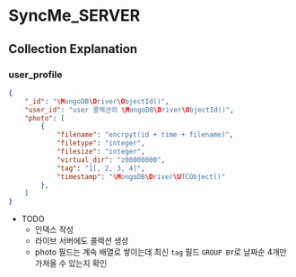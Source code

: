 # SyncMe_SERVER

## Collection Explanation

### user_profile 

```json
{
    "_id": "\MongoDB\Driver\ObjectId()",
    "user_id": "user 콜렉션의 \MongoDB\Driver\ObjectId()",
    "photo": [
        {
            "filename": "encrpyt(id + time + filename)",
            "filetype": "integer",
            "filesize": "integer",
            "virtual_dir": "z00000000",
            "tag": "1[, 2, 3, 4]",
            "timestamp": "\MongoDB\Driver\UTCObject()"
        },
    ]
}
```

- TODO
    - 인덱스 작성
    - 라이브 서버에도 콜렉션 생성
    - photo 필드는 계속 배열로 쌓이는데 최신 `tag` 필드 `GROUP BY`로 날짜순 4개만 가져올 수 있는지 확인